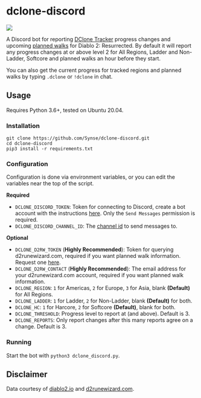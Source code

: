 # dclone-discord

![](https://img.shields.io/badge/version-1.0.0-blue)

A Discord bot for reporting [DClone Tracker](https://diablo2.io/dclonetracker.php) progress changes and upcoming [planned walks](https://d2runewizard.com/diablo-clone-tracker#planned-walks) for Diablo 2: Resurrected. By default it will report any progress changes at or above level 2 for All Regions, Ladder and Non-Ladder, Softcore and planned walks an hour before they start.

You can also get the current progress for tracked regions and planned walks by typing `.dclone` or `!dclone` in chat.

## Usage

Requires Python 3.6+, tested on Ubuntu 20.04.

### Installation

```
git clone https://github.com/Synse/dclone-discord.git
cd dclone-discord
pip3 install -r requirements.txt
```

### Configuration

Configuration is done via environment variables, or you can edit the variables near the top of the script.

**Required**
 - `DCLONE_DISCORD_TOKEN`: Token for connecting to Discord, create a bot account with the instructions [here](https://discordpy.readthedocs.io/en/stable/discord.html). Only the `Send Messages` permission is required.
 - `DCLONE_DISCORD_CHANNEL_ID`: The [channel id](https://support.discord.com/hc/en-us/articles/206346498-Where-can-I-find-my-User-Server-Message-ID-) to send messages to.

**Optional**
 - `DCLONE_D2RW_TOKEN` (**Highly Recommended**): Token for querying d2runewizard.com, required if you want planned walk information. Request one [here](https://d2runewizard.com/integration).
 - `DCLONE_D2RW_CONTACT` (**Highly Recommended**): The email address for your d2runewizard.com account, required if you want planned walk information.
 - `DCLONE_REGION`: `1` for Americas, `2` for Europe, `3` for Asia, blank **(Default)** for All Regions.
 - `DCLONE_LADDER`: `1` for Ladder, `2` for Non-Ladder, blank **(Default)** for both.
 - `DCLONE_HC`: `1` for Harcore, `2` for Softcore **(Default)**, blank for both.
 - `DCLONE_THRESHOLD`: Progress level to report at (and above). Default is 3.
 - `DCLONE_REPORTS`: Only report changes after this many reports agree on a change. Default is 3.

### Running

Start the bot with `python3 dclone_discord.py`.

## Disclaimer

Data courtesy of [diablo2.io](https://diablo2.io/dclonetracker.php) and [d2runewizard.com](https://d2runewizard.com/diablo-clone-tracker).
